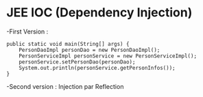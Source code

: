 # JEE IOC (Dependency Injection)
-First Version : 

	public static void main(String[] args) {
		PersonDaoImpl personDao = new PersonDaoImpl();
		PersonServiceImpl personService = new PersonServiceImpl();
		personService.setPersonDao(personDao);
		System.out.println(personService.getPersonInfos());
	}
	
	
-Second version :
	Injection par Reflection